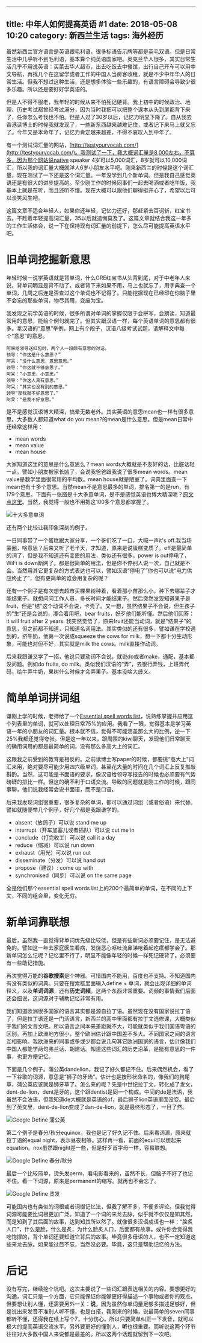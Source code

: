 ----
title: 中年人如何提高英语 #1
date: 2018-05-08 10:20
category: 新西兰生活
tags:   海外经历
----

虽然新西兰官方语言是英语跟毛利语，很多标语告示牌等都是英毛双语。但是日常生活中几乎听不到毛利语，基本算个纯英语国家吧。奥克兰华人很多，其实日常生活几乎不用说英语：买菜去华人超市，出去吃饭去中餐馆，出行自己开车可以用中文导航，再找几个在这留学或者工作的中国人当房客收租，就是不少中年华人的日常生活。但我不想过这种生活，还是想多体验一些乐趣的，有语言障碍会导致少很多乐趣。所以还是要好好学英语的。

但是人不得不服老，我年轻的时候从来不怕死记硬背。我上初中的时候政治、地理、历史考试都曾经考过满分，因为当时我把可以把整个课本从头到尾都背下来了，任你怎么考我也不怕。但是人过了30岁以后，记忆力明显下降了。自从我去香港读博士的时候我就发现了，一些新东西越来越难记住，或者记下来马上就又忘了。今年又是本命年了，记忆力肯定越来越差，不得不哀叹人到中年了。

有一个测试词汇量的网站，[http://testyourvocab.com/](http://testyourvocab.com/)。我测试了一下，我大概词汇量是8,000左右，不算多，因为那个网站说native speaker 4岁可以5,000词汇，8岁就可以10,000词汇，所以我的词汇量大概就洋人6岁小朋友水平吧。刚来新西兰的时候是这个词汇量，现在测试了一下还是这个词汇量。一年没学到几个新单词。但是我自己感觉英语还是有很大的进步提高的。至少刚工作的时候同事们一起去喝酒或者吃午饭，我基本上就是在听，而且还听不懂。现在大概可以跟他们聊得挺开心了，希望以后可以谈笑风生吧。

这篇文章不适合年轻人，如果你还年轻，记忆力还好，那赶紧去百词斩，红宝书去。不趁着年轻提高词汇量，35以后就追悔莫及了。这篇文章就结合我这一年多的工作生活体会，说一下在保持现有词汇量的前提下，怎么尽可能提高英语水平吧。

# 旧单词挖掘新意思

年轻时候一说学英语就是背单词，什么GRE红宝书从头背到尾，对于中老年人来说，背单词明显是背不动了。或者背下来如果不用，马上也就忘了，用字典查一个单词，几周之后连是否查过这个单词也不记得了。只能挖掘现在已经印在你脑子里不会忘的那些单词，物尽其用，变废为宝。

我发现之前学英语的时候，很多所谓对单词的掌握仅限于会拼写，会朗读，知道最常用的意思，能给个例句就完了。但其实跟汉语一样，每个英语单词的意思都有很多。拿汉语的“意思”举例，网上有个段子，汉语八级考试试题，请解释文中每个“意思”的意思。

```
阿呆给领导送红包时，两个人一段颇有意思的对话。
领导：“你这是什么意思？”
阿呆：“没什么意思，意思意思。”
领导：“你这就不够意思了。”
阿呆：“小意思，小意思。”
领导：“你这人真有意思。”
阿呆：“其实也没有别的意思。”
领导“那我就不好意思了。”
阿呆：“是我不好意思。”
```

是不是感觉汉语博大精深，搞晕无数老外。其实英语的意思mean也一样有很多意思。大多数人都知道what do you mean?的mean是什么意思。但是mean日常中还经常这样用： 

- mean words
- mean value
- mean house

大家知道这里的意思是什么意思么？mean words大概就是不友好的话，比脏话轻一点。譬如小朋友被家长凶了，会说我爸爸跟我说了很多mean words。mean value是数学里面很常用的平均数。mean house就是陋室了。词典里面查一下mean也有十多个意思。当然mean不是意思最多的单词，排名第一的是run，有179个意思。下面有一张图是十大多意单词，是不是感觉英语也博大精深呢？[原文点这里](https://reallifeglobal.com/top-10-english-verbs-with-the-most-meanings/)。当然，我觉得一般也不用把这100多个意思都掌握了。

![十大多意单词](/uploads/2018/zhong-nian-ren-ru-he-ti-gao-ying-yu-1-md.0.png)

还有两个比较让我印象深刻的例子。

一日同事带了一个蛋糕跟大家分享，一个哥们吃了一口，大喊一声it's off.我当场蒙圈，啥意思？后来又听了老半天，才知道，原来是说蛋糕变质了。off是最简单的词了，但是我不知道还有变质的用法，类似还有很多。power is out停电了，WiFi is down断网了。都是很简单的用法，但是你不停别人说一次，自己就是不会。当然用其它更复杂的方式表达也可以，譬如汉语“停电了”你也可以说“电力供应终止了”，但有更简单的谁会用复杂的呢？

还有一个例子是有次想去超市买棵果树种着，看着那小苗那么小，种下去哪辈子才能结果子。就想问问工作人员，多长时间才能结果子。然后突然发现知道果子是fruit，但是"结"这个动词不会说，卡壳了。又一想，虽然结果子不会说，但生孩子的“生”还是会说的，凑合着用吧，bear fruits，好歹他们能听懂。然后他们回答：it will fruit after 2 years. 我突然觉悟了，原来fruit还能当动词，就是“结果子”的意思，但之前都不知道，只知道名词用法。其实类似的还有很多，譬如谦在学校遇到的，挤牛奶，他第一次说成squeeze the cows for milk，想一下都十分生动形象，可能也对但不好，其实就是milk the cows。milk直接作动词。

后来我跟谦又学了一招，他说只要动词不会说，就说do或者make，通配，基本都没问题。例如do fruits, do milk。类似我们汉语的“弄”，去银行弄钱，上班弄代码，给牛弄牛奶，果树什么时候才会弄果子。基本没啥大歧义。

# 简单单词拼词组

谦刚上学的时候，老师给了一个[Essential spell words list](https://pan.baidu.com/s/1gXZ-pLK3dXxvfvEj3go_9g)，说熟练掌握并应用这个列表里的单词，就可以处理日常75%的应用。我看了一眼，觉得基本是学习英语一年的小朋友的词汇量。根本就不信，觉得不可能涵盖那么大的比例，逆一下25%我都还觉得夸张。但是这一年以来，跟周围的kiwi聊天，发现他们日常聊天的确用词用的都是最简单的词，没有那么多高大上的词汇。

这跟我之前受到的教育是相反的。之前读博士写paper的时候，都要挑“高大上”词汇来用，绝对要尽可能少用四六级单词，甚至花大量的时间在几个词汇上反复推敲斟酌。当然，这可能是书面语的要求，像汉语给领导写报告的时候也必须要有气势磅礴的排比一样。但这的确不利于口语交流。导致的问题就是刚工作的时候，跟同事聊，他们说我经常会说书面语，而不是口语。

后来我发现词组很重要，很多复杂的单词，都可以通过词组（或者俗语）来代替。譬如就随便举几个例子，好几个都是我跟谦学的。

- absent（放鸽子）可以说 stand me up
- interrupt（开车加塞儿或者插队）可以说 cut me in
- conclude（打完收工）可以说 call it a day
- reduce（缩减）可以说 run down
- exhaust（用光）可以说 run out
- disseminate（分发）可以说 hand out
- propose（建议）: come up with
- synchronised（同步）可以说 on the same page

全是他们那个essential spell words list上的200个最简单的单词，在不同的上下文，不同的组合里，变化无穷。

# 新单词靠联想

最后，虽然我一直觉得背单词优先级比较低，但是有些新词必须要记住，是无法避免的。譬如这一年去家庭医生看病，发烧恶心呕吐流鼻涕呛着起疙瘩都学会了。那新单词怎么记呢？记忆里不行了，明显不能像年轻的时候一样死记硬背了。必须要有一些助记措施。

再次觉得万能的**谷歌搜索**是个神器。可惜国内不能用，百度也不支持。不知道国内有没有类似的词典。只要在搜索框里面输入define + 单词，就会出现详细的单词释义，以及**单词词源**，还有**历史词频**。这两个东西非常重要。词频的事情我们后面还会细说，这词源对于辅助记忆非常有用。

我们知道欧洲很多国家的语言其实都是源自拉丁语。虽然现在没有国家说拉丁语了，但是拉丁语还是一门活语言，新西兰的高中里面都有拉丁文选修课，大概类似于我们的文言文吧。所以语言之间本来差距就不大，可能就类似于我们国语粤语的区别。再加上欧洲地方很小，整个欧洲估计跟中国差不多大。不同国家之间的语言互相影响。我欧洲来的同事或多或少都会说几句其它欧洲国家的语言，估计像我们中国人都能学两句弗兰话、胡建话。知道这些词汇的历史沿革，是挺有意思的一件事，也更方便记忆。

下面是几个例子。蒲公英dandelion，我记了好久都记不住。后来偶然机会，看了一下谷歌的词源，意思是“狮子的牙齿”。估计也是按形状命名的，像我们的狗尾草，蒲公英应该就是狮牙草了。怎么来的呢？先是中世纪拉丁文，转化成了发文，dent-de-lion，dent是牙的，这个跟dentist是同一个构成。中间的de是法语，我虽然不会法语，但我知道de大概就是英语的of，最后狮子lion英语里面没变。最后到了英文里，dent-de-lion变成了dan-de-lion，就是最终形态了，一目了然。

![Google Define 蒲公英](/uploads/2018/zhong-nian-ren-ru-he-ti-gao-ying-yu-1-md.1.png)

第二个例子是春分/秋分equinox，我也是记了好久记不住。后来看词源，原来就拉丁语的equal night，表示昼夜相等。这样再一看，前面的equi可以想起来equation。nox虽然跟night差一些，但是好歹首字母一样，容易联想。

![Google Define 春分/秋分](/uploads/2018/zhong-nian-ren-ru-he-ti-gao-ying-yu-1-md.2.png)

最后一个比较简单，烫头发perm，看电影看来的，虽然不长，但脑子不好了也记不住。看一下词源，原来是permanent的缩写。就再也不会忘了。

![Google Define 烫发](/uploads/2018/zhong-nian-ren-ru-he-ti-gao-ying-yu-1-md.3.png)

可能国内也有类似的词根或者词缀记忆法，但我了解不多，不便多评论。但我觉得词源可能要比词根更加广泛。知道了一个词的来龙去脉，似乎就不仅仅是知其然，而是知到了其后面的故事，达到知其所以然了。就像很多汉语成语也一样：“脍炙人口”，什么是脍，什么是炙，为什么脍炙人口，后面都有故事。或许你会觉得我吃饱撑的，背个单词还要知道它背后的故事。毕竟很多母语的人，也不一定知道这些来龙去脉。如果能过目不忘，当然没必要。毕竟，这只是帮助记忆的方法。

# 后记

没有写完，继续挖个坑吧。这次主要说了一些词汇跟表达相关的内容。要想更好的沟通，词汇只是一个方面，它只能保证你能够更好得描述一个事物或者你的观点。但要想让别人懂，还需要另外一关：**说**，因为虽然你单词量足够多描述足够好，但是说出来发音不准别人听不懂，也是白搭，我刚来的时候，说最简单的seven同事都听不懂，还得我在纸上写个7，十分伤心。所以只要简单纠正一下发音，就可以极大的提高英语交流水平。另外要更好的懂别人，**听**也很重要。而听说这两个环节往往对大多数中国人来说都是最差的。所以这两个话题就留到下一次吧。

